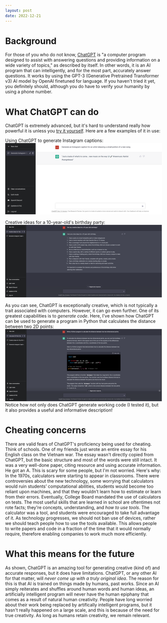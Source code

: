 ```yaml
---
layout: post
date: 2022-12-21
---
```


# Background

For those of you who do not know, [ChatGPT](https://chat.openai.com/chat) is "a computer program designed to assist with answering questions and providing information on a wide variety of topics," as described by itself. In other words, it is an AI program that can intelligently, and for the most part, accurately answer questions. It works by using the GPT-3 (Generative Pretrained Transformer v3) AI model by OpenAI finetuned for language. If you haven't tried it yet, you definitely should, although you do have to verify your humanity by using a phone number.

# What ChatGPT can do

ChatGPT is extremely advanced, but it's hard to understand really how powerful it is unless you [try it yourself](https://chat.openai.com/chat). Here are a few examples of it in use:

Using ChatGPT to generate Instagram captions:
!["Example of using ChatGPT to generate an Instagram caption"](/assets/images/chatgpt-1.png)

Creative ideas for a 10-year-old's birthday party:
!["Example of using ChatGPT to generate ideas for a 10-year-old's birthday party"](/assets/images/chatgpt-2.png)

As you can see, ChatGPT is exceptionally creative, which is not typically a trait associated with computers. However, it can go even further. One of its greatest capabilities is to _generate code_. Here, I've shown how ChatGPT can be used to generate a program in Python that calculates the distance between two 2D points:
!["ChatGPT generating a Python program"](/assets/images/chatgpt-3.png)
Notice how not only does ChatGPT generate working code (I tested it), but it also provides a useful and informative description!

# Cheating concerns

There are valid fears of ChatGPT's proficiency being used for cheating. Think of schools. One of my friends just wrote an entire essay for his English class on the Vietnam war. The essay wasn't directly copied from ChatGPT, but the basic structure and most of the words were still intact. It was a very well-done paper, citing resource and using accurate information. He got an A. This is scary for some people, but I'm not worried. Here's why: In the 1970s, calculators were starting to appear in classrooms. There were controversies about the new technology, some worrying that calculators would ruin students’ computational abilities, students would become too reliant upon machines, and that they wouldn’t learn how to estimate or learn from their errors. Eventually, College Board mandated the use of calculators on tests. The most useful skills that are learned in school are oftentimes not rote facts; they're concepts, understanding, and _how to use tools_. The calculator was a tool, and students were encouraged to take full advantage of it. As technology progresses, we should not ban use of devices, rather we should teach people how to use the tools available. This allows people to write papers and code in a fraction of the time that it would normally require, therefore enabling companies to work much more efficiently.

# What this means for the future

As shown, ChatGPT is an amazing tool for generating creative (kind of) and accurate responses, but it does have limitations. ChatGPT, or any other AI for that matter, will _never come up with a truly original idea_. The reason for this is that AI is trained on things made by humans, past works. Since an AI simply reiterates and shuffles around human words and human ideas, an artificially intelligent program will never have the human epiphany that comes as a result of natural human creativity. People have long worried about their work being replaced by artifically intelligent programs, but it hasn't really happened on a large scale, and this is because of the need for true creativity. As long as humans retain creativity, we remain relevant.
